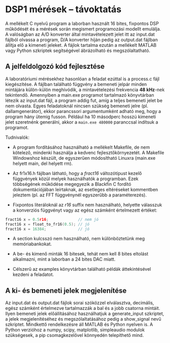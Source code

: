 # DSP1 mérések – távoktatás

A mellékelt C nyelvű program a laborban használt 16 bites, fixpontos DSP működését és a mérések során megismert programozási modellt emulálja. A valóságban az A/D konverter által mintavételezett jelet itt az input.dat fájlból olvassa a program, D/A konverter híján pedig az output.dat fájlban állítja elő a kimeneti jeleket. A fájlok tartalma ezután a mellékelt MATLAB vagy Python szkriptek segítségével ábrázolható és megszólaltatható.

## A jelfeldolgozó kód fejlesztése

A laboratóriumi mérésekhez hasonlóan a feladat ezúttal is a process.c fájl kiegészítése. A fájlban található függvény a bemeneti jelpár minden mintájára külön-külön meghívódik, a mintavételezési frekvencia **48&nbsp;kHz**-nek tekintendő. Amennyiben a main.exe programot tartalmazó könyvtárban létezik az input.dat fájl, a program addig fut, amíg a teljes bemeneti jelet be nem olvasta. Egyes feladatoknál nincsen szükség bemeneti jelre (pl. dallamgenerátor), ekkor parancssori argumentumként adható meg, hogy a program hány ütemig fusson. Például ha 10 másodperc hosszú kimeneti jelet szeretnénk generálni, akkor a `main.exe 480000` paranccsal indítsuk a programot.

Tudnivalók:

- A program fordításához használható a mellékelt Makefile, de nem kötelező, mindenki használja a kedvenc fejlesztőkörnyezetét. A Makefile Windowshoz készült, de egyszerűen módosítható Linuxra (main.exe helyett main, del helyett rm).

- Az fr1x16.h fájlban látható, hogy a *fract16* változótípust kezelő függvények közül melyek használhatók a programban. Ezek többségének működése megegyezik a Blackfin C fordító dokumentációjában leírtaknak, az esetleges eltéréseket kommentben jeleztem (pl. az FFT függvénynél egyszerűbb a paraméterezés).

- Fixpontos literáloknál az *r16* suffix nem használható, helyette válasszuk a konverziós függvényt vagy az egész számként értelmezett értéket:

```c
fract16 x = 0.5r16;             // nem jó
fract16 x = float_to_fr16(0.5); // jó
fract16 x = 16384;              // jó
```

- A section kulcsszó nem használható, nem különböztetünk meg memóriabankokat.

- A be- és kimenő minták 16 bitesek, tehát nem kell 8 bites eltolást alkalmazni, mint a laborban a 24 bites DAC miatt.

- Célszerű az examples könyvtárban található példák áttekintésével kezdeni a feladatot.

## A ki- és bemeneti jelek megjelenítése

Az input.dat és output.dat fájlok sorai szóközzel elválasztva, decimális, egész számként értelmezve tartalmazzák a bal és a jobb csatorna mintáit. Ilyen bemeneti jelek előállításához használhatjuk a generate_input szkriptet, a jelek megjelenítéséhez és megszólaltatásához pedig a show_signal nevű szkriptet. Mindkettő rendelkezésre áll MATLAB és Python nyelven is. A Python verzióhoz a numpy, scipy, matplotlib, simpleaudio modulok szükségesek, a pip csomagkezelővel könnyedén telepíthető mind.
